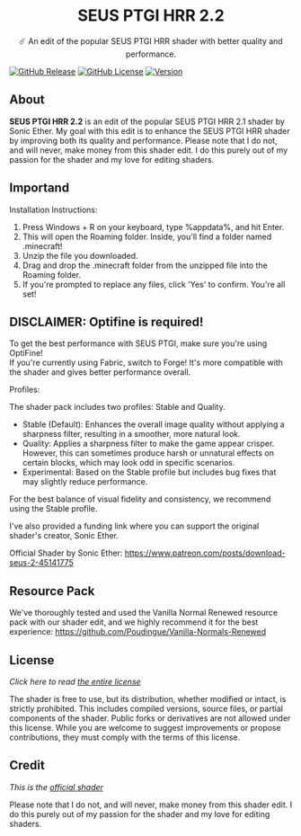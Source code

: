 <h1 style="text-align:center;">SEUS PTGI HRR 2.2</h1>

<p style="text-align:center;">
☄️ An edit of the popular SEUS PTGI HRR shader with better quality and performance.
  
[![GitHub Release](https://img.shields.io/badge/release-v1.0.5-blue)](https://github.com/ThomasDeStrooper/SEUS_PTGI_HRR_2.2/releases/latest)
[![GitHub License](https://img.shields.io/badge/license-GNU-green)](https://github.com/ThomasDeStrooper/SEUS_PTGI_HRR_2.2/blob/main/LICENSE.md)
[![Version](https://img.shields.io/badge/version-1.7.10/1.21.4-yellow)]()

## About
**SEUS PTGI HRR 2.2** is an edit of the popular SEUS PTGI HRR 2.1 shader by Sonic Ether. My goal with this edit is to enhance the SEUS PTGI HRR shader by improving both its quality and performance.
Please note that I do not, and will never, make money from this shader edit. I do this purely out of my passion for the shader and my love for editing shaders.

## Importand
Installation Instructions:

1. Press Windows + R on your keyboard, type %appdata%, and hit Enter.  
2. This will open the Roaming folder. Inside, you'll find a folder named .minecraft!  
3. Unzip the file you downloaded.  
4. Drag and drop the .minecraft folder from the unzipped file into the Roaming folder.  
5. If you're prompted to replace any files, click 'Yes' to confirm. You're all set!

## DISCLAIMER: Optifine is required! 
To get the best performance with SEUS PTGI, make sure you're using OptiFine!  
If you're currently using Fabric, switch to Forge! It's more compatible with the shader and gives better performance overall.

Profiles:

The shader pack includes two profiles: Stable and Quality.
- Stable (Default): Enhances the overall image quality without applying a sharpness filter, resulting in a smoother, more natural look.
- Quality: Applies a sharpness filter to make the game appear crisper. However, this can sometimes produce harsh or unnatural effects on certain blocks, which may look odd in specific scenarios.
- Experimental: Based on the Stable profile but includes bug fixes that may slightly reduce performance.

For the best balance of visual fidelity and consistency, we recommend using the Stable profile.

I've also provided a funding link where you can support the original shader's creator, Sonic Ether.

Official Shader by Sonic Ether: https://www.patreon.com/posts/download-seus-2-45141775
  
## Resource Pack

We've thoroughly tested and used the Vanilla Normal Renewed resource pack with our shader edit, and we highly recommend it for the best experience: https://github.com/Poudingue/Vanilla-Normals-Renewed

## License

*Click here to read [the entire license](https://github.com/ThomasDeStrooper/SEUS_PTGI_HRR_2.2/blob/main/LICENSE.md)*

The shader is free to use, but its distribution, whether modified or intact, is strictly prohibited. This includes compiled versions, source files, or partial components of the shader. Public forks or derivatives are not allowed under this license. While you are welcome to suggest improvements or propose contributions, they must comply with the terms of this license. 

## Credit

*This is the [official shader](https://www.patreon.com/posts/download-seus-2-45141775)*

Please note that I do not, and will never, make money from this shader edit. I do this purely out of my passion for the shader and my love for editing shaders.
